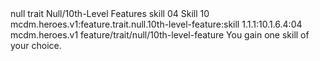 <ability>
  <metadata>
    <class>null</class>
    <feature_type>trait</feature_type>
    <file_dpath>Null/10th-Level Features</file_dpath>
    <item_id>skill</item_id>
    <item_index>04</item_index>
    <item_name>Skill</item_name>
    <level>10</level>
    <scc>mcdm.heroes.v1:feature.trait.null.10th-level-feature:skill</scc>
    <scdc>1.1.1:10.1.6.4:04</scdc>
    <source>mcdm.heroes.v1</source>
    <type>feature/trait/null/10th-level-feature</type>
  </metadata>
  <effects>
    <effect type="mundane">You gain one skill of your choice.</effect>
  </effects>
</ability>
